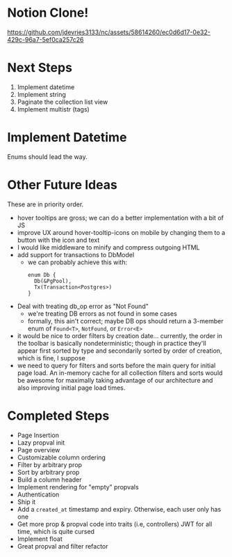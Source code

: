 # Notion Clone!

https://github.com/jdevries3133/nc/assets/58614260/ec0d6d17-0e32-429c-96a7-5ef0ca257c26

# Next Steps

1. Implement datetime
2. Implement string
3. Paginate the collection list view
4. Implement multistr (tags)

# Implement Datetime

Enums should lead the way.

# Other Future Ideas

These are in priority order.

- hover tooltips are gross; we can do a better implementation with a bit of JS
- improve UX around hover-tooltip-icons on mobile by changing them to a button
  with the icon and text
- I would like middleware to minify and compress outgoing HTML
- add support for transactions to DbModel
  - we can probably achieve this with:
    ```
    enum Db {
      Db(&PgPool),
      Tx(Transaction<Postgres>)
    }
    ```
- Deal with treating db_op error as "Not Found"
  - we're treating DB errors as not found in some cases
  - formally, this ain't correct; maybe DB ops should return a 3-member enum of
    `Found<T>`, `NotFound`, or `Error<E>`
- it would be nice to order filters by creation date... currently, the order in
  the toolbar is basically nondeterministic; though in practice they'll appear
  first sorted by type and secondarily sorted by order of creation, which is
  fine, I suppose
- we need to query for filters and sorts before the main query for initial page
  load. An in-memory cache for all collection filters and sorts would be awesome
  for maximally taking advantage of our architecture and also improving initial
  page load times.

# Completed Steps

- Page Insertion
- Lazy propval init
- Page overview
- Customizable column ordering
- Filter by arbitrary prop
- Sort by arbitrary prop
- Build a column header
- Implement rendering for "empty" propvals
- Authentication
- Ship it
- Add a `created_at` timestamp and expiry. Otherwise, each user only has one
- Get more prop & propval code into traits (i.e, controllers)
  JWT for all time, which is quite cursed
- Implement float
- Great propval and filter refactor
